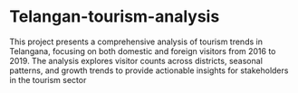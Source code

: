 # Telangan-tourism-analysis
This project presents a comprehensive analysis of tourism trends in Telangana, focusing on both domestic and foreign visitors from 2016 to 2019. The analysis explores visitor counts across districts, seasonal patterns, and growth trends to provide actionable insights for stakeholders in the tourism sector
